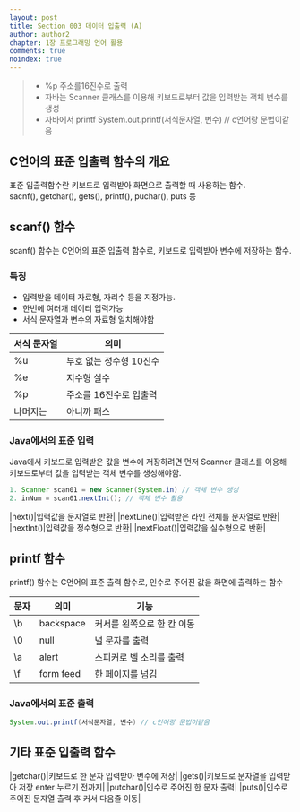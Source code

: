 ```yaml
---
layout: post
title: Section 003 데이터 입출력 (A)
author: author2
chapter: 1장 프로그래밍 언어 활용
comments: true
noindex: true
---
```

>- %p 주소를16진수로 출력
>- 자바는 Scanner 클래스를 이용해 키보드로부터 값을 입력받는 객체 변수를 생성
>- 자바에서 printf System.out.printf(서식문자열, 변수) // c언어랑 문법이같음

## C언어의 표준 입출력 함수의 개요

표준 입출력함수란 키보드로 입력받아 화면으로 출력할 때 사용하는 함수.    
sacnf(), getchar(), gets(), printf(), puchar(), puts 등

## scanf() 함수
scanf() 함수는 C언어의 표준 입출력 함수로, 키보드로 입력받아 변수에 저장하는 함수.

### 특징
- 입력받을 데이터 자료형, 자리수 등을 지정가능.
- 한번에 여러개 데이터 입력가능
- 서식 문자열과 변수의 자료형 일치해야함

|서식 문자열|의미|
|---|---|
|%u|부호 없는 정수형 10진수|
|%e|지수형 실수|
|%p|주소를 16진수로 입출력|
|나머지는|아니까 패스|

### Java에서의 표준 입력
Java에서 키보드로 입력받은 값을 변수에 저장하려면 먼저 Scanner 클래스를 이용해 키보드로부터 값을 입력받는 객체 변수를 생성해야함.

``` java
1. Scanner scan01 = new Scanner(System.in) // 객체 변수 생성
2. inNum = scan01.nextInt(); // 객체 변수 활용
```

|next()|입력값을 문자열로 반환|
|nextLine()|입력받은 라인 전체를 문자열로 반환|
|nextInt()|입력값을 정수형으로 반환|
|nextFloat()|입력값을 실수형으로 반환|

## printf 함수

printf() 함수는 C언어의 표준 출력 함수로, 인수로 주어진 값을 화면에 출력하는 함수

|문자|의미|기능|
|---|---|---|
|\b|backspace|커서를 왼쪽으로 한 칸 이동|
|\0|null|널 문자를 출력|
|\a|alert|스피커로 벨 소리를 출력|
|\f|form feed|한 페이지를 넘김|

### Java에서의 표준 출력

``` java
System.out.printf(서식문자열, 변수) // c언어랑 문법이같음
```

## 기타 표준 입출력 함수

|getchar()|키보드로 한 문자 입력받아 변수에 저장|
|gets()|키보드로 문자열을 입력받아 저장 enter 누르기 전까지|
|putchar()|인수로 주어진 한 문자 출력|
|puts()|인수로 주어진 문자열 출력 후 커서 다음줄 이동|


